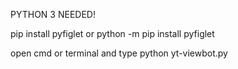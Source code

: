 PYTHON 3 NEEDED!

pip install pyfiglet or python -m pip install pyfiglet

open cmd or terminal and type python yt-viewbot.py
